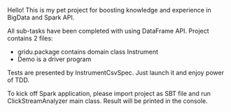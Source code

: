 Hello! This is my pet project for boosting knowledge and experience in BigData and Spark API.

All sub-tasks have been completed with using DataFrame API.
Project contains 2 files:
  - gridu.package contains domain class Instrument
  - Demo is a driver program

Tests are presented by InstrumentCsvSpec. Just launch it and enjoy power of TDD.

To kick off Spark application, please import project as SBT file and run ClickStreamAnalyzer main class. Result will be printed in the console.